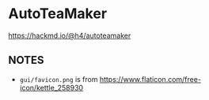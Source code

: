 # AutoTeaMaker

<https://hackmd.io/@h4/autoteamaker>

## NOTES

- `gui/favicon.png` is from https://www.flaticon.com/free-icon/kettle_258930
